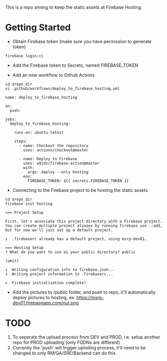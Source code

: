 This is a repo aiming to keep the static assets at Firebase Hosting

# Getting Started 
- Obtain Firebase token (make sure you have permission to generate token)
```
firebase login:ci
```

- Add the Firebase token to Secrets, named FIREBASE_TOKEN 

- Add an new workflow to Github Actions
```
cd $repo_dir
vi .github/workflows/deploy_to_firebase_hosting.yml

name: deploy_to_firebase_hosting

on:
  push:

jobs:
  deploy_to_firebase_hosting:

    runs-on: ubuntu-latest

    steps:
      - name: Checkout the repository
        uses: actions/checkout@master

      - name: Deploy to Firebase
        uses: w9jds/firebase-action@master
        with:
          args: deploy --only hosting
        env:
          FIREBASE_TOKEN: ${{ secrets.FIREBASE_TOKEN }}
```
- Connecting to the Firebase project to be hosting the static assets 
```
cd $repo_dir
firebase init hosting 

=== Project Setup

First, let's associate this project directory with a Firebase project.
You can create multiple project aliases by running firebase use --add,
but for now we'll just set up a default project.

i  .firebaserc already has a default project, using msrp-dev01.

=== Hosting Setup
? What do you want to use as your public directory? public

(omit)

i  Writing configuration info to firebase.json...
i  Writing project information to .firebaserc...

✔  Firebase initialization complete!

```

- Add the pictures to /public folder, and push to repo, it'll automatically deploy pictures to hosting, ex: https://msrp-dev01.firebaseapp.com/nut.png


# TODO
1. To seperate the upload process from DEV and PROD, i.e. setup another repo for PROD uploading (only FQDNs are different)   
2. Currently the 'push' will trigger uploding process, it'll need to be changed to only RM/QA/SRE/Backend can do this. 

